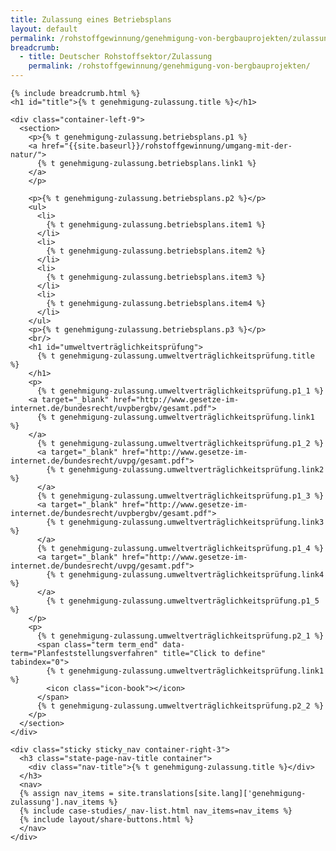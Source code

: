 ```yaml
---
title: Zulassung eines Betriebsplans
layout: default
permalink: /rohstoffgewinnung/genehmigung-von-bergbauprojekten/zulassung/
breadcrumb:
  - title: Deutscher Rohstoffsektor/Zulassung
    permalink: /rohstoffgewinnung/genehmigung-von-bergbauprojekten/
---
```


<link rel="stylesheet" type="text/css" href="{{ site.baseurl_root }}/css/slick-theme.css"/>
<link rel="stylesheet" type="text/css" href="//cdn.jsdelivr.net/jquery.slick/1.6.0/slick.css"/>

<main class="container-page-wrapper layout-state-pages">
  <section class="container" style="position: relative;">

    {% include breadcrumb.html %}
    <h1 id="title">{% t genehmigung-zulassung.title %}</h1>

    <div class="container-left-9">
      <section>
        <p>{% t genehmigung-zulassung.betriebsplans.p1 %}
        <a href="{{site.baseurl}}/rohstoffgewinnung/umgang-mit-der-natur/">
          {% t genehmigung-zulassung.betriebsplans.link1 %}
        </a>
        </p>

        <p>{% t genehmigung-zulassung.betriebsplans.p2 %}</p>
        <ul>
          <li>
            {% t genehmigung-zulassung.betriebsplans.item1 %}
          </li>
          <li>
            {% t genehmigung-zulassung.betriebsplans.item2 %}
          </li>
          <li>
            {% t genehmigung-zulassung.betriebsplans.item3 %}
          </li>
          <li>
            {% t genehmigung-zulassung.betriebsplans.item4 %}
          </li>
        </ul>
        <p>{% t genehmigung-zulassung.betriebsplans.p3 %}</p>
        <br/>
        <h1 id="umweltverträglichkeitsprüfung">
          {% t genehmigung-zulassung.umweltverträglichkeitsprüfung.title %}
        </h1>
        <p>
          {% t genehmigung-zulassung.umweltverträglichkeitsprüfung.p1_1 %}
        <a target="_blank" href="http://www.gesetze-im-internet.de/bundesrecht/uvpbergbv/gesamt.pdf">
          {% t genehmigung-zulassung.umweltverträglichkeitsprüfung.link1 %}
        </a>
          {% t genehmigung-zulassung.umweltverträglichkeitsprüfung.p1_2 %}
          <a target="_blank" href="http://www.gesetze-im-internet.de/bundesrecht/uvpg/gesamt.pdf">
            {% t genehmigung-zulassung.umweltverträglichkeitsprüfung.link2 %}
          </a>
          {% t genehmigung-zulassung.umweltverträglichkeitsprüfung.p1_3 %}
          <a target="_blank" href="http://www.gesetze-im-internet.de/bundesrecht/uvpbergbv/gesamt.pdf">
            {% t genehmigung-zulassung.umweltverträglichkeitsprüfung.link3 %}
          </a>
          {% t genehmigung-zulassung.umweltverträglichkeitsprüfung.p1_4 %}
          <a target="_blank" href="http://www.gesetze-im-internet.de/bundesrecht/uvpg/gesamt.pdf">
            {% t genehmigung-zulassung.umweltverträglichkeitsprüfung.link4 %}
          </a>
            {% t genehmigung-zulassung.umweltverträglichkeitsprüfung.p1_5 %}
        </p>
        <p>
          {% t genehmigung-zulassung.umweltverträglichkeitsprüfung.p2_1 %}
          <span class="term term_end" data-term="Planfeststellungsverfahren" title="Click to define" tabindex="0">
            {% t genehmigung-zulassung.umweltverträglichkeitsprüfung.link1 %}
            <icon class="icon-book"></icon>
          </span>
          {% t genehmigung-zulassung.umweltverträglichkeitsprüfung.p2_2 %}
        </p>
      </section>
    </div>

    <div class="sticky sticky_nav container-right-3">
      <h3 class="state-page-nav-title container">
        <div class="nav-title">{% t genehmigung-zulassung.title %}</div>
      </h3>
      <nav>
      {% assign nav_items = site.translations[site.lang]['genehmigung-zulassung'].nav_items %}
      {% include case-studies/_nav-list.html nav_items=nav_items %}
      {% include layout/share-buttons.html %}
      </nav>
    </div>
  </section>
</main>

<script src="https://ajax.googleapis.com/ajax/libs/jquery/1.12.4/jquery.min.js"></script>
<script type="text/javascript" src="//cdn.jsdelivr.net/jquery.slick/1.6.0/slick.min.js"></script>
<script type="text/javascript" src="{{ site.baseurl_root }}/js/lib/static.min.js" charset="utf-8"></script>

<script type="text/javascript">
    $(document).ready(function(){
      $('.fakten_salze').slick({
        dots: true,
        speed: 500
      });
    });
</script>
